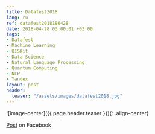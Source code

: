 ```yaml
---
title: Datafest2018
lang: ru
ref: datafest2018180428
date: 2018-04-28 03:00:01 +03:00
tags:
- Datafest
- Machine Learning
- QISKit
- Data Science
- Natural Language Processing
- Quantum Computing
- NLP
- Yandex
layout: post
header:
  teaser: "/assets/images/datafest2018.jpg"
---
```


![image-center]({{ page.header.teaser }}){: .align-center}

[Post](https://www.facebook.com/anton.karazeev/posts/1667493670038761) on Facebook
